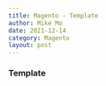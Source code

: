 ```yaml
---
title: Magento - Template
author: Mike Mo
date: 2021-12-14
category: Magento
layout: post
---
```


### Template
